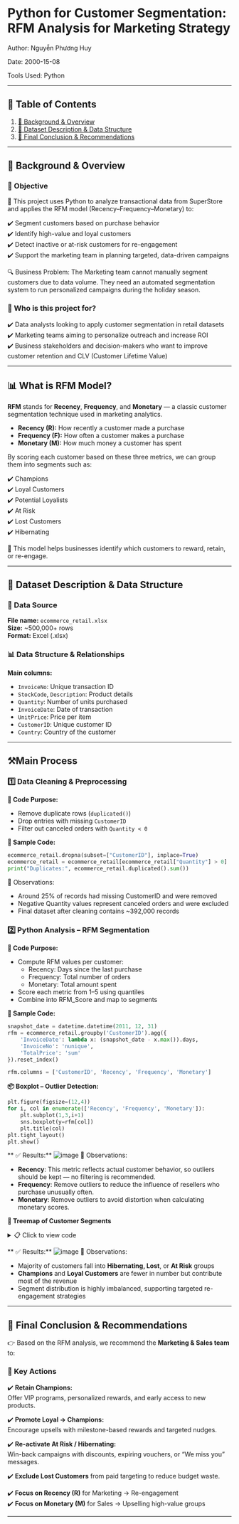 # Python for Customer Segmentation: RFM Analysis for Marketing Strategy

Author: Nguyễn Phương Huy

Date: 2000-15-08

Tools Used: Python

---
## 📑 Table of Contents

1. [📌 Background & Overview](#-background--overview)  
2. [📂 Dataset Description & Data Structure](#-dataset-description--data-structure)  
3. [🔎 Final Conclusion & Recommendations](#-final-conclusion--recommendations)
---
## 📌 Background & Overview
### 🎯 Objective

📖 This project uses Python to analyze transactional data from SuperStore and applies the RFM model (Recency–Frequency–Monetary) to:

✔️ Segment customers based on purchase behavior  
✔️ Identify high-value and loyal customers  
✔️ Detect inactive or at-risk customers for re-engagement  
✔️ Support the marketing team in planning targeted, data-driven campaigns

🔍 Business Problem:
The Marketing team cannot manually segment customers due to data volume. They need an automated segmentation system to run personalized campaigns during the holiday season.

### 👤 Who is this project for?

✔️ Data analysts looking to apply customer segmentation in retail datasets  
✔️ Marketing teams aiming to personalize outreach and increase ROI  
✔️ Business stakeholders and decision-makers who want to improve customer retention and CLV (Customer Lifetime Value)

---
## 📊 What is RFM Model?

**RFM** stands for **Recency**, **Frequency**, and **Monetary** — a classic customer segmentation technique used in marketing analytics.

- **Recency (R):** How recently a customer made a purchase  
- **Frequency (F):** How often a customer makes a purchase  
- **Monetary (M):** How much money a customer has spent

By scoring each customer based on these three metrics, we can group them into segments such as:

✔️ Champions  
✔️ Loyal Customers  
✔️ Potential Loyalists  
✔️ At Risk  
✔️ Lost Customers  
✔️ Hibernating

🎯 This model helps businesses identify which customers to reward, retain, or re-engage.

---

## 📂 Dataset Description & Data Structure

### 📌 Data Source
 **File name:** `ecommerce_retail.xlsx`  
 **Size:** ~500,000+ rows  
 **Format:** Excel (.xlsx) 
### 📊 Data Structure & Relationships
**Main columns:**
  - `InvoiceNo`: Unique transaction ID  
  - `StockCode`, `Description`: Product details  
  - `Quantity`: Number of units purchased  
  - `InvoiceDate`: Date of transaction  
  - `UnitPrice`: Price per item  
  - `CustomerID`: Unique customer ID  
  - `Country`: Country of the customer

---

## ⚒️Main Process
### 1️⃣ Data Cleaning & Preprocessing

**📌 Code Purpose:**  
- Remove duplicate rows (`duplicated()`)  
- Drop entries with missing `CustomerID`  
- Filter out canceled orders with `Quantity < 0`

**🧪 Sample Code:**
```python
ecommerce_retail.dropna(subset=["CustomerID"], inplace=True)
ecommerce_retail = ecommerce_retail[ecommerce_retail["Quantity"] > 0]
print("Duplicates:", ecommerce_retail.duplicated().sum())
```
🧠 Observations:
- Around 25% of records had missing CustomerID and were removed
- Negative Quantity values represent canceled orders and were excluded
- Final dataset after cleaning contains ~392,000 records

### 2️⃣ Python Analysis – RFM Segmentation
**📌 Code Purpose:**
- Compute RFM values per customer:
  - Recency: Days since the last purchase
  - Frequency: Total number of orders
  - Monetary: Total amount spent
- Score each metric from 1–5 using quantiles
- Combine into RFM_Score and map to segments

**🧪 Sample Code:**
```python
snapshot_date = datetime.datetime(2011, 12, 31)
rfm = ecommerce_retail.groupby('CustomerID').agg({
    'InvoiceDate': lambda x: (snapshot_date - x.max()).days,
    'InvoiceNo': 'nunique', 
    'TotalPrice': 'sum'
}).reset_index()

rfm.columns = ['CustomerID', 'Recency', 'Frequency', 'Monetary']
```

**📦 Boxplot – Outlier Detection:**
```python
plt.figure(figsize=(12,4))
for i, col in enumerate(['Recency', 'Frequency', 'Monetary']):
    plt.subplot(1,3,i+1)
    sns.boxplot(y=rfm[col])
    plt.title(col)
plt.tight_layout()
plt.show()
```
** ✅ Results:** 
![image](https://github.com/user-attachments/assets/eb6be89f-6e3d-49fa-af35-3a6b3dea8b68)
🧠 Observations:
- **Recency**: This metric reflects actual customer behavior, so outliers should be kept — no filtering is recommended.
- **Frequency**: Remove outliers to reduce the influence of resellers who purchase unusually often.
- **Monetary**: Remove outliers to avoid distortion when calculating monetary scores.

**🌳 Treemap of Customer Segments**
<details>
  <summary>📋 Click to view code</summary>
  
  ```python
total_customers = rfm['CustomerID'].nunique()
total_revenue = rfm['Monetary'].sum()

rfm_segment_summary = rfm.groupby('Segment').agg({
    'CustomerID': 'nunique',
    'Monetary': 'sum'
}).reset_index()

rfm_segment_summary['Customer_%'] = round(rfm_segment_summary['CustomerID'] / total_customers * 100, 1)
rfm_segment_summary['Revenue_%'] = round(rfm_segment_summary['Monetary'] / total_revenue * 100, 1)

rfm_segment_summary['Label'] = (
    rfm_segment_summary['Segment'] + '\n' +
    'Cus: '+ rfm_segment_summary['Customer_%'].astype(str) + '% ' + '\n' +
    'Rev: '+ rfm_segment_summary['Revenue_%'].astype(str) + '%'
)

segment_colors = {
    'Champions': '#60C5BA',
    'Loyal': '#4F9DED',
    'Potential Loyalist': '#75C09E',
    'New Customers': '#F6C24C',
    'Promising': '#F59E42',
    'Need Attention': '#D9534F',
    'About To Sleep': '#E8A9A6',
    'Hibernating customers': '#71D2C5',
    'At Risk': '#E8B28C',
    "Can't Lose Them": '#F5E05E',
    'Lost customers': '#B0B0B0'
}
colors = [segment_colors[s] for s in rfm_segment_summary['Segment']]

plt.figure(figsize=(14, 8))
squarify.plot(
    sizes=rfm_segment_summary['Customer_%'],
    label=rfm_segment_summary['Label'],
    color=colors,
    text_kwargs={'fontsize': 14, 'fontproperties': 'DejaVu Serif', 'weight': 'normal', 'color': 'black'}
)

plt.title(
    'Customer Segment Distribution: %Customer / %Revenue',
    fontsize=16,
    fontproperties='DejaVu Serif',
    weight='bold'
)

plt.title('Customer Segment Distribution: %Customer / %Revenue', fontsize=16)
plt.axis('off')
plt.show()
  ```
</details>
  
** ✅ Results:** 
![image](https://github.com/user-attachments/assets/14d1a6a4-2f72-4a74-b04a-43782f8bd203)
🧠 Observations:
- Majority of customers fall into **Hibernating, Lost**, or **At Risk** groups
- **Champions** and **Loyal Customers** are fewer in number but contribute most of the revenue
- Segment distribution is highly imbalanced, supporting targeted re-engagement strategies

---

## 🔎 Final Conclusion & Recommendations
👉 Based on the RFM analysis, we recommend the **Marketing & Sales team** to:

### 📌 Key Actions

✔️ **Retain Champions:**  
   Offer VIP programs, personalized rewards, and early access to new products.

✔️ **Promote Loyal → Champions:**  
   Encourage upsells with milestone-based rewards and targeted nudges.

✔️ **Re-activate At Risk / Hibernating:**  
   Win-back campaigns with discounts, expiring vouchers, or “We miss you” messages.

✔️ **Exclude Lost Customers** from paid targeting to reduce budget waste.

✔️ **Focus on Recency (R)** for Marketing → Re-engagement  
✔️ **Focus on Monetary (M)** for Sales → Upselling high-value groups

---
